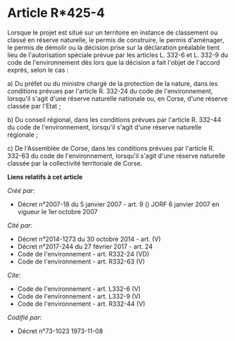 # Article R*425-4

Lorsque le projet est situé sur un territoire en instance de classement ou classé en réserve naturelle, le permis de
construire, le permis d'aménager, le permis de démolir ou la décision prise sur la déclaration préalable tient lieu de
l'autorisation spéciale prévue par les articles L. 332-6 et L. 332-9 du code de l'environnement dès lors que la décision a
fait l'objet de l'accord exprès, selon le cas : 

a) Du préfet ou du ministre chargé de la protection de la nature, dans les conditions prévues par l'article R. 332-24 du code
de l'environnement, lorsqu'il s'agit d'une réserve naturelle nationale ou, en Corse, d'une réserve classée par l'Etat ; 

b) Du conseil régional, dans les conditions prévues par l'article R. 332-44 du code de l'environnement, lorsqu'il s'agit
d'une réserve naturelle régionale ; 

c) De l'Assemblée de Corse, dans les conditions prévues par l'article R. 332-63 du code de l'environnement, lorsqu'il s'agit
d'une réserve naturelle classée par la collectivité territoriale de Corse.

**Liens relatifs à cet article**

_Créé par_:

  - Décret n°2007-18 du 5 janvier 2007 - art. 9 () JORF 6 janvier 2007 en vigueur le 1er octobre 2007

_Cité par_:

  - Décret n°2014-1273 du 30 octobre 2014 - art. (V)
  - Décret n°2017-244 du 27 février 2017 - art. 24
  - Code de l'environnement - art. R332-24 (VD)
  - Code de l'environnement - art. R332-63 (V)

_Cite_:

  - Code de l'environnement - art. L332-6 (V)
  - Code de l'environnement - art. L332-9 (V)
  - Code de l'environnement - art. R332-44 (V)

_Codifié par_:

  - Décret n°73-1023 1973-11-08
